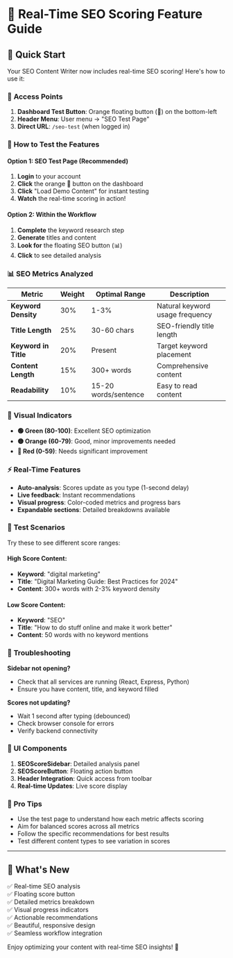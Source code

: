 # 🎯 Real-Time SEO Scoring Feature Guide

## 🚀 Quick Start

Your SEO Content Writer now includes real-time SEO scoring! Here's how to use it:

### 📍 **Access Points**

1. **Dashboard Test Button**: Orange floating button (🧪) on the bottom-left
2. **Header Menu**: User menu → "SEO Test Page"
3. **Direct URL**: `/seo-test` (when logged in)

### 🎪 **How to Test the Features**

#### Option 1: SEO Test Page (Recommended)
1. **Login** to your account
2. **Click** the orange 🧪 button on the dashboard
3. **Click** "Load Demo Content" for instant testing
4. **Watch** the real-time scoring in action!

#### Option 2: Within the Workflow
1. **Complete** the keyword research step
2. **Generate** titles and content
3. **Look for** the floating SEO button (📊) 
4. **Click** to see detailed analysis

### 📊 **SEO Metrics Analyzed**

| Metric | Weight | Optimal Range | Description |
|--------|--------|---------------|-------------|
| **Keyword Density** | 30% | 1-3% | Natural keyword usage frequency |
| **Title Length** | 25% | 30-60 chars | SEO-friendly title length |
| **Keyword in Title** | 20% | Present | Target keyword placement |
| **Content Length** | 15% | 300+ words | Comprehensive content |
| **Readability** | 10% | 15-20 words/sentence | Easy to read content |

### 🎨 **Visual Indicators**

- **🟢 Green (80-100)**: Excellent SEO optimization
- **🟡 Orange (60-79)**: Good, minor improvements needed
- **🔴 Red (0-59)**: Needs significant improvement

### ⚡ **Real-Time Features**

- **Auto-analysis**: Scores update as you type (1-second delay)
- **Live feedback**: Instant recommendations
- **Visual progress**: Color-coded metrics and progress bars
- **Expandable sections**: Detailed breakdowns available

### 🧪 **Test Scenarios**

Try these to see different score ranges:

#### High Score Content:
- **Keyword**: "digital marketing"
- **Title**: "Digital Marketing Guide: Best Practices for 2024"
- **Content**: 300+ words with 2-3% keyword density

#### Low Score Content:
- **Keyword**: "SEO"
- **Title**: "How to do stuff online and make it work better"
- **Content**: 50 words with no keyword mentions

### 🔧 **Troubleshooting**

**Sidebar not opening?**
- Check that all services are running (React, Express, Python)
- Ensure you have content, title, and keyword filled

**Scores not updating?**
- Wait 1 second after typing (debounced)
- Check browser console for errors
- Verify backend connectivity

### 📱 **UI Components**

1. **SEOScoreSidebar**: Detailed analysis panel
2. **SEOScoreButton**: Floating action button
3. **Header Integration**: Quick access from toolbar
4. **Real-time Updates**: Live score display

### 🎯 **Pro Tips**

- Use the test page to understand how each metric affects scoring
- Aim for balanced scores across all metrics
- Follow the specific recommendations for best results
- Test different content types to see variation in scores

---

## 🌟 **What's New**

✅ Real-time SEO analysis  
✅ Floating score button  
✅ Detailed metrics breakdown  
✅ Visual progress indicators  
✅ Actionable recommendations  
✅ Beautiful, responsive design  
✅ Seamless workflow integration  

Enjoy optimizing your content with real-time SEO insights! 🚀
